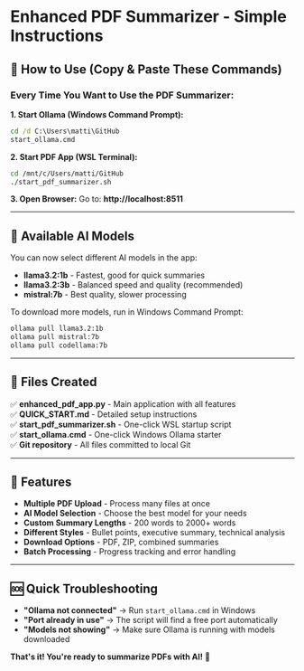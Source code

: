 # Enhanced PDF Summarizer - Simple Instructions

## 🎯 How to Use (Copy & Paste These Commands)

### Every Time You Want to Use the PDF Summarizer:

**1. Start Ollama (Windows Command Prompt):**
```cmd
cd /d C:\Users\matti\GitHub
start_ollama.cmd
```

**2. Start PDF App (WSL Terminal):**
```bash
cd /mnt/c/Users/matti/GitHub
./start_pdf_summarizer.sh
```

**3. Open Browser:**
Go to: **http://localhost:8511**

---

## 🔧 Available AI Models

You can now select different AI models in the app:

- **llama3.2:1b** - Fastest, good for quick summaries
- **llama3.2:3b** - Balanced speed and quality (recommended)
- **mistral:7b** - Best quality, slower processing

To download more models, run in Windows Command Prompt:
```cmd
ollama pull llama3.2:1b
ollama pull mistral:7b
ollama pull codellama:7b
```

---

## 📁 Files Created

✅ **enhanced_pdf_app.py** - Main application with all features  
✅ **QUICK_START.md** - Detailed setup instructions  
✅ **start_pdf_summarizer.sh** - One-click WSL startup script  
✅ **start_ollama.cmd** - One-click Windows Ollama starter  
✅ **Git repository** - All files committed to local Git  

---

## 🚀 Features

- **Multiple PDF Upload** - Process many files at once
- **AI Model Selection** - Choose the best model for your needs
- **Custom Summary Lengths** - 200 words to 2000+ words
- **Different Styles** - Bullet points, executive summary, technical analysis
- **Download Options** - PDF, ZIP, combined summaries
- **Batch Processing** - Progress tracking and error handling

---

## 🆘 Quick Troubleshooting

- **"Ollama not connected"** → Run `start_ollama.cmd` in Windows
- **"Port already in use"** → The script will find a free port automatically
- **"Models not showing"** → Make sure Ollama is running with models downloaded

**That's it! You're ready to summarize PDFs with AI!** 🎉